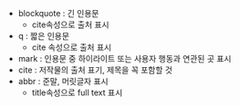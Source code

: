 - blockquote : 긴 인용문
	- cite속성으로 출처 표시
- q : 짧은 인용문
	- cite 속성으로 출처 표시
- mark : 인용문 중 하이라이트 또는 사용자 행동과 연관된 곳 표시
- cite : 저작물의 출처 표기, 제목을 꼭 포함할 것
- abbr : 준말, 머릿글자 표시
	- title속성으로 full text 표시